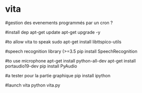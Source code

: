 # vita

#gestion des evenements programmés par un cron ?


#install dep
apt-get update
apt-get upgrade -y

#to allow vita to speak
sudo apt-get install libttspico-utils

#speech recognition library (>=3.5
pip install SpeechRecognition

#to use microphone
apt-get install python-all-dev
apt-get install portaudio19-dev
pip install PyAudio

#a tester pour la partie graphique
pip install ipython

#launch vita
python vita.py
